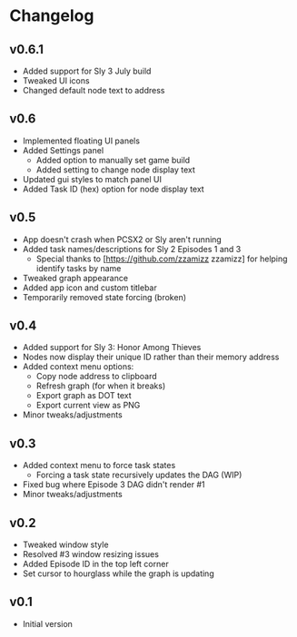 # Changelog

## v0.6.1
* Added support for Sly 3 July build
* Tweaked UI icons
* Changed default node text to address

## v0.6
* Implemented floating UI panels
* Added Settings panel
  - Added option to manually set game build
  - Added setting to change node display text
* Updated gui styles to match panel UI
* Added Task ID (hex) option for node display text


## v0.5
* App doesn't crash when PCSX2 or Sly aren't running
* Added task names/descriptions for Sly 2 Episodes 1 and 3
  - Special thanks to [https://github.com/zzamizz zzamizz] for helping identify tasks by name
* Tweaked graph appearance
* Added app icon and custom titlebar
* Temporarily removed state forcing (broken)

## v0.4
* Added support for Sly 3: Honor Among Thieves
* Nodes now display their unique ID rather than their memory address
* Added context menu options:
  - Copy node address to clipboard
  - Refresh graph (for when it breaks)
  - Export graph as DOT text
  - Export current view as PNG
* Minor tweaks/adjustments

## v0.3
* Added context menu to force task states
  - Forcing a task state recursively updates the DAG (WIP)
* Fixed bug where Episode 3 DAG didn't render #1
* Minor tweaks/adjustments

## v0.2
* Tweaked window style
* Resolved #3 window resizing issues
* Added Episode ID in the top left corner
* Set cursor to hourglass while the graph is updating

## v0.1
* Initial version